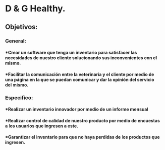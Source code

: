 # D & G Healthy.

## Objetivos:
### General: 
#### *Crear un software que tenga un inventario para satisfacer las necesidades de nuestro cliente solucionando sus inconvenientes con el mismo.
#### *Facilitar la comunicación entre la veterinaria y el cliente por medio de una página en la que se puedan comunicar y dar la opinión del servicio del mismo.

### Especifico:
#### *Realizar un inventario innovador por medio de un informe mensual
#### *Realizar control de calidad de nuestro producto por medio de encuestas a los usuarios que ingresen a este.

#### *Garantizar el inventario para que no haya perdidas de los productos que ingresen.



